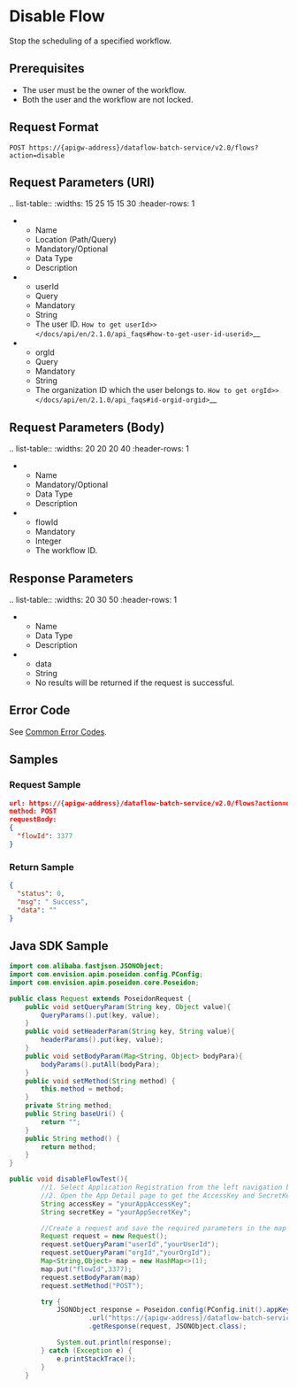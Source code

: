 # Disable Flow

Stop the scheduling of a specified workflow.

## Prerequisites

- The user must be the owner of the workflow.
- Both the user and the workflow are not locked.

## Request Format

```
POST https://{apigw-address}/dataflow-batch-service/v2.0/flows?action=disable
```

## Request Parameters (URI)

.. list-table::
   :widths: 15 25 15 15 30
   :header-rows: 1

   * - Name
     - Location (Path/Query)
     - Mandatory/Optional
     - Data Type
     - Description
   * - userId
     - Query
     - Mandatory
     - String
     - The user ID. `How to get userId>> </docs/api/en/2.1.0/api_faqs#how-to-get-user-id-userid>`__
   * - orgId
     - Query
     - Mandatory
     - String
     - The organization ID which the user belongs to. `How to get orgId>> </docs/api/en/2.1.0/api_faqs#id-orgid-orgid>`__

## Request Parameters (Body)

.. list-table::
   :widths: 20 20 20 40
   :header-rows: 1

   * - Name
     - Mandatory/Optional
     - Data Type
     - Description
   * - flowId
     - Mandatory
     - Integer
     - The workflow ID.


## Response Parameters

.. list-table::
   :widths: 20 30 50
   :header-rows: 1

   * - Name
     - Data Type
     - Description
   * - data
     - String
     - No results will be returned if the request is successful.

## Error Code

See [Common Error Codes](overview#common-error-codes).

## Samples

### Request Sample

```json
url: https://{apigw-address}/dataflow-batch-service/v2.0/flows?action=disable&userId={}&orgId={}
method: POST
requestBody:
{
  "flowId": 3377
}
```

### Return Sample

```json
{
  "status": 0,
  "msg": " Success",
  "data": ""
}
```



## Java SDK Sample

```java
import com.alibaba.fastjson.JSONObject;
import com.envision.apim.poseidon.config.PConfig;
import com.envision.apim.poseidon.core.Poseidon;

public class Request extends PoseidonRequest {
    public void setQueryParam(String key, Object value){
        QueryParams().put(key, value);
    }
    public void setHeaderParam(String key, String value){
        headerParams().put(key, value);
    }
    public void setBodyParam(Map<String, Object> bodyPara){
        bodyParams().putAll(bodyPara);
    }
    public void setMethod(String method) {
        this.method = method;
    }
    private String method;
    public String baseUri() {
        return "";
    }
    public String method() {
        return method;
    }
}

public void disableFlowTest(){
        //1. Select Application Registration from the left navigation bar of EnOS Console.
        //2. Open the App Detail page to get the AccessKey and SecretKey of the application.
        String accessKey = "yourAppAccessKey";
        String secretKey = "yourAppSecretKey";

        //Create a request and save the required parameters in the map of the Query.
        Request request = new Request();
        request.setQueryParam("userId","yourUserId");
        request.setQueryParam("orgId","yourOrgId");
        Map<String,Object> map = new HashMap<>(1);
        map.put("flowId",3377);
        request.setBodyParam(map)
        request.setMethod("POST");

        try {
            JSONObject response = Poseidon.config(PConfig.init().appKey(accessKey).appSecret(secretKey).debug())
                    .url("https://{apigw-address}/dataflow-batch-service/v2.0/flows?action=disable")
                    .getResponse(request, JSONObject.class);

            System.out.println(response);
        } catch (Exception e) {
            e.printStackTrace();
        }
    }
```
